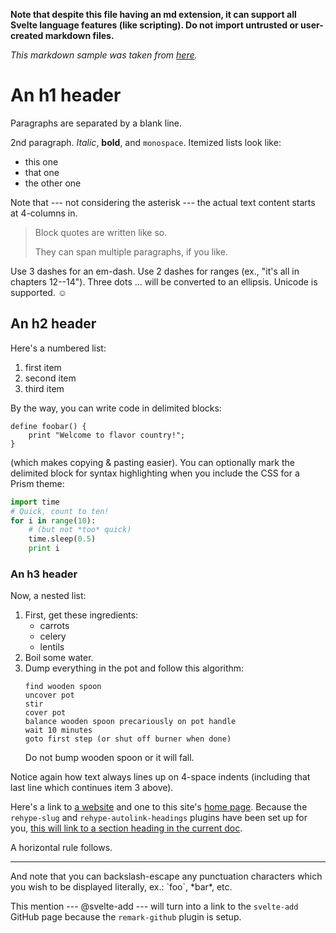 **Note that despite this file having an md extension, it can support all Svelte language features (like scripting). Do not import untrusted or user-created markdown files.**

*This markdown sample was taken from [here](https://gist.github.com/rt2zz/e0a1d6ab2682d2c47746950b84c0b6ee).*

# An h1 header

Paragraphs are separated by a blank line.

2nd paragraph. *Italic*, **bold**, and `monospace`. Itemized lists
look like:
  * this one
  * that one
  * the other one

Note that --- not considering the asterisk --- the actual text
content starts at 4-columns in.

> Block quotes are
> written like so.
>
> They can span multiple paragraphs,
> if you like.

Use 3 dashes for an em-dash. Use 2 dashes for ranges (ex., "it's all
in chapters 12--14"). Three dots ... will be converted to an ellipsis.
Unicode is supported. ☺


## An h2 header

Here's a numbered list:
 1. first item
 2. second item
 3. third item

By the way, you can write code in delimited blocks:
```
define foobar() {
    print "Welcome to flavor country!";
}
```
(which makes copying & pasting easier). You can optionally mark the
delimited block for syntax highlighting when you include the CSS for a Prism theme:

```python
import time
# Quick, count to ten!
for i in range(10):
    # (but not *too* quick)
    time.sleep(0.5)
    print i
```

### An h3 header

Now, a nested list:
 1. First, get these ingredients:
      * carrots
      * celery
      * lentils
 2. Boil some water.
 3. Dump everything in the pot and follow
    this algorithm:
    ```
    find wooden spoon
    uncover pot
    stir
    cover pot
    balance wooden spoon precariously on pot handle
    wait 10 minutes
    goto first step (or shut off burner when done)
    ```
    Do not bump wooden spoon or it will fall.

Notice again how text always lines up on 4-space indents (including
that last line which continues item 3 above).

Here's a link to [a website](http://foo.bar) and one to this site's [home page](/). Because the `rehype-slug` and `rehype-autolink-headings` plugins have been set up for you, [this will link to a section heading in the current
doc](#an-h2-header).

A horizontal rule follows.

---

And note that you can backslash-escape any punctuation characters
which you wish to be displayed literally, ex.: \`foo\`, \*bar\*, etc.

This mention --- @svelte-add --- will turn into a link to the `svelte-add` GitHub page because the `remark-github` plugin is setup.

